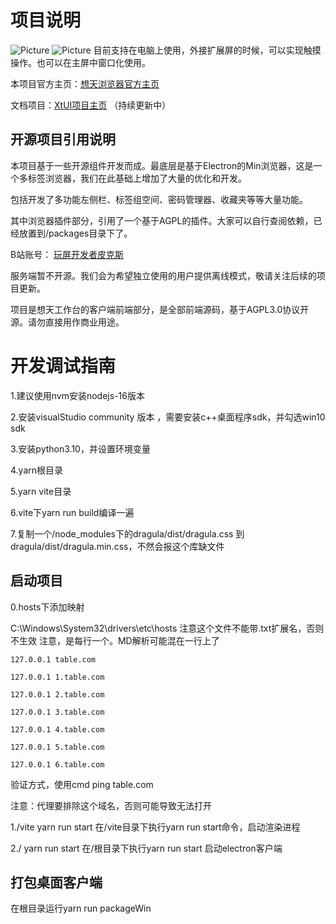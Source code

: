 # 项目说明
![Picture](https://www.apps.vip/wp-content/uploads/2023/09/1695004332-%E6%A1%8C%E9%9D%A2-1385x800.png)
![Picture](https://www.apps.vip/wp-content/uploads/2023/06/1687245185-%E7%BC%96%E7%BB%84-16-1400x436.png)
目前支持在电脑上使用，外接扩展屏的时候，可以实现触摸操作。也可以在主屏中窗口化使用。

本项目官方主页：[想天浏览器官方主页](https://www.apps.vip)

文档项目：[XtUI项目主页](https://gitee.com/tsbrowser/xtui) （持续更新中）

## 开源项目引用说明

本项目基于一些开源组件开发而成。最底层是基于Electron的Min浏览器，这是一个多标签浏览器，我们在此基础上增加了大量的优化和开发。

包括开发了多功能左侧栏、标签组空间、密码管理器、收藏夹等等大量功能。

其中浏览器插件部分，引用了一个基于AGPL的插件。大家可以自行查阅依赖，已经放置到/packages目录下了。

B站账号：
[玩屏开发者皮克斯](https://space.bilibili.com/167397379)

服务端暂不开源。我们会为希望独立使用的用户提供离线模式，敬请关注后续的项目更新。


项目是想天工作台的客户端前端部分，是全部前端源码，基于AGPL3.0协议开源。请勿直接用作商业用途。



# 开发调试指南

1.建议使用nvm安装nodejs-16版本

2.安装visualStudio community 版本 ，需要安装c++桌面程序sdk，并勾选win10 sdk

3.安装python3.10，并设置环境变量

4.yarn根目录

5.yarn vite目录

6.vite下yarn run build编译一遍

7.复制一个/node_modules下的dragula/dist/dragula.css 到 dragula/dist/dragula.min.css，不然会报这个库缺文件

## 启动项目

0.hosts下添加映射

C:\Windows\System32\drivers\etc\hosts 注意这个文件不能带.txt扩展名，否则不生效
注意，是每行一个。MD解析可能混在一行上了
```
127.0.0.1 table.com

127.0.0.1 1.table.com

127.0.0.1 2.table.com

127.0.0.1 3.table.com

127.0.0.1 4.table.com

127.0.0.1 5.table.com

127.0.0.1 6.table.com
```

验证方式，使用cmd ping table.com

注意：代理要排除这个域名，否则可能导致无法打开

1./vite yarn run start  在/vite目录下执行yarn run start命令，启动渲染进程

2./ yarn run start 在/根目录下执行yarn run start 启动electron客户端


## 打包桌面客户端

在根目录运行yarn run packageWin

